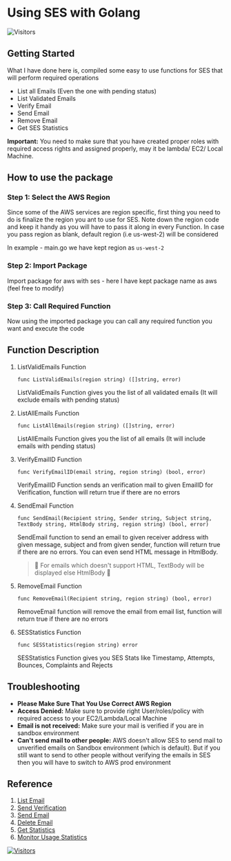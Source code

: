 # Using SES with Golang

![Visitors](https://api.visitorbadge.io/api/visitors?path=aasisodiya.go.golang-email-service.ses&labelColor=%23ffa500&countColor=%23263759&labelStyle=upper)

## Getting Started

What I have done here is, compiled some easy to use functions for SES that will perform required operations

- List all Emails (Even the one with pending status)
- List Validated Emails
- Verify Email
- Send Email
- Remove Email
- Get SES Statistics

**Important:** You need to make sure that you have created proper roles with required access rights and assigned properly, may it be lambda/ EC2/ Local Machine.

## How to use the package

### Step 1: Select the AWS Region

Since some of the AWS services are region specific, first thing you need to do is finalize the region you ant to use for SES. Note down the region code and keep it handy as you will have to pass it along in every Function. In case you pass region as blank, default region (i.e us-west-2) will be considered

In example - main.go we have kept region as `us-west-2`

### Step 2: Import Package

Import package for aws with ses - here I have kept package name as aws (feel free to modify)

### Step 3: Call Required Function

Now using the imported package you can call any required function you want and execute the code

## Function Description

1. ListValidEmails Function

   ```golang
   func ListValidEmails(region string) ([]string, error)
   ```

   ListValidEmails Function gives you the list of all validated emails (It will exclude emails with pending status)

1. ListAllEmails Function

   ```golang
   func ListAllEmails(region string) ([]string, error)
   ```

   ListAllEmails Function gives you the list of all emails (It will include emails with pending status)

1. VerifyEmailID Function

   ```golang
   func VerifyEmailID(email string, region string) (bool, error)
   ```

   VerifyEmailID Function sends an verification mail to given EmailID for Verification, function will return true if there are no errors

1. SendEmail Function

   ```golang
   func SendEmail(Recipient string, Sender string, Subject string, TextBody string, HtmlBody string, region string) (bool, error)
   ```

   SendEmail function to send an email to given receiver address with given message, subject and from given sender, function will return true if there are no errors. You can even send HTML message in HtmlBody.

   > :red_circle: For emails which doesn't support HTML, TextBody will be displayed else HtmlBody :red_circle:

1. RemoveEmail Function

   ```golang
   func RemoveEmail(Recipient string, region string) (bool, error)
   ```

   RemoveEmail function will remove the email from email list, function will return true if there are no errors

1. SESStatistics Function

   ```golang
   func SESStatistics(region string) error
   ```

   SESStatistics Function gives you SES Stats like Timestamp, Attempts, Bounces, Complaints and Rejects

## Troubleshooting

- **Please Make Sure That You Use Correct AWS Region**
- **Access Denied:** Make sure to provide right User/roles/policy with required access to your EC2/Lambda/Local Machine
- **Email is not received:** Make sure your mail is verified if you are in sandbox environment
- **Can't send mail to other people:** AWS doesn't allow SES to send mail to unverified emails on Sandbox environment (which is default). But if you still want to send to other people without verifying the emails in SES then you will have to switch to AWS prod environment
<!--
<a href="http://www.youtube.com/watch?feature=player_embedded&v=Be2xHx0A2yI
" target="_blank"><img src="https://img.youtube.com/vi/Be2xHx0A2yI/0.jpg"
alt="IMAGE ALT TEXT HERE" width="240" height="180" border="10" /></a> -->

## Reference

1. [List Email](https://docs.aws.amazon.com/sdk-for-go/v1/developer-guide/ses-example-list-emails.html)
2. [Send Verification](https://docs.aws.amazon.com/sdk-for-go/v1/developer-guide/ses-example-send-verification.html)
3. [Send Email](https://docs.aws.amazon.com/sdk-for-go/v1/developer-guide/ses-example-send-email.html)
4. [Delete Email](https://docs.aws.amazon.com/sdk-for-go/v1/developer-guide/ses-example-delete-address.html)
5. [Get Statistics](https://docs.aws.amazon.com/sdk-for-go/v1/developer-guide/ses-example-get-statistics.html)
6. [Monitor Usage Statistics](https://github.com/awsdocs/amazon-ses-developer-guide/blob/master/doc-source/monitor-usage-statistics-api.md)

[![Visitors](https://api.visitorbadge.io/api/visitors?path=aasisodiya.go&label=aasisodiya/go&labelColor=%23ffa500&countColor=%23263759&labelStyle=upper)](https://visitorbadge.io/status?path=aasisodiya.go)
